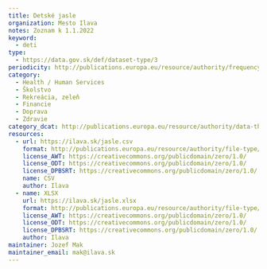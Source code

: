 ```yaml
---
title: Detské jasle
organization: Mesto Ilava
notes: Zoznam k 1.1.2022
keyword:
  - deti
type:
  - https://data.gov.sk/def/dataset-type/3
periodicity: http://publications.europa.eu/resource/authority/frequency/ANNUAL
category:
  - Health / Human Services
  - Školstvo
  - Rekreácia, zeleň
  - Financie
  - Doprava
  - Zdravie
category_dcat: http://publications.europa.eu/resource/authority/data-theme/ECON
resources:
  - url: https://ilava.sk/jasle.csv
    format: http://publications.europa.eu/resource/authority/file-type/CSV
    license_AWT: https://creativecommons.org/publicdomain/zero/1.0/
    license_ODT: https://creativecommons.org/publicdomain/zero/1.0/
    license_DPBSRT: https://creativecommons.org/publicdomain/zero/1.0/
    name: CSV
    author: Ilava
  - name: XLSX
    url: https://ilava.sk/jasle.xlsx
    format: http://publications.europa.eu/resource/authority/file-type/XLSX
    license_AWT: https://creativecommons.org/publicdomain/zero/1.0/
    license_ODT: https://creativecommons.org/publicdomain/zero/1.0/
    license_DPBSRT: https://creativecommons.org/publicdomain/zero/1.0/
    author: Ilava
maintainer: Jozef Mak
maintainer_email: mak@ilava.sk
---
```

